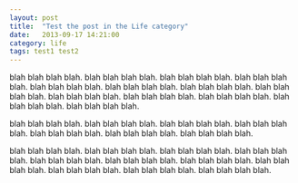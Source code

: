 ```yaml
---
layout: post
title:  "Test the post in the Life category"
date:   2013-09-17 14:21:00
category: life
tags: test1 test2
---
```


blah blah blah blah. blah blah blah blah. blah blah blah blah. blah blah blah
blah.  blah blah blah blah. blah blah blah blah. blah blah blah blah.  blah
blah blah blah. blah blah blah blah. blah blah blah blah.  blah blah blah
blah. blah blah blah blah. blah blah blah blah.

blah blah blah blah. blah blah blah blah. blah blah blah blah.  blah blah blah
blah. blah blah blah blah.  blah blah blah blah. blah blah blah blah.

blah blah blah blah. blah blah blah blah. blah blah blah blah.  blah blah blah
blah. blah blah blah blah. blah blah blah blah.  blah blah blah blah. blah blah
blah blah. blah blah blah blah.  blah blah blah blah. blah blah blah blah.